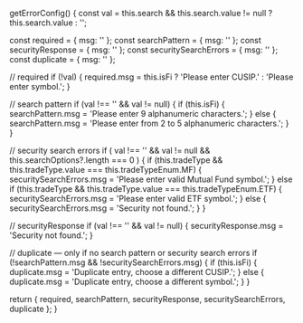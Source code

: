 getErrorConfig() {
  const val = this.search && this.search.value != null ? this.search.value : '';

  const required = { msg: '' };
  const searchPattern = { msg: '' };
  const securityResponse = { msg: '' };
  const securitySearchErrors = { msg: '' };
  const duplicate = { msg: '' };

  // required
  if (!val) {
    required.msg = this.isFi ? 'Please enter CUSIP.' : 'Please enter symbol.';
  }

  // search pattern
  if (val !== '' && val != null) {
    if (this.isFi) {
      searchPattern.msg = 'Please enter 9 alphanumeric characters.';
    } else {
      searchPattern.msg = 'Please enter from 2 to 5 alphanumeric characters.';
    }
  }

  // security search errors
  if (
    val !== '' &&
    val != null &&
    this.searchOptions?.length === 0
  ) {
    if (this.tradeType && this.tradeType.value === this.tradeTypeEnum.MF) {
      securitySearchErrors.msg = 'Please enter valid Mutual Fund symbol.';
    } else if (this.tradeType && this.tradeType.value === this.tradeTypeEnum.ETF) {
      securitySearchErrors.msg = 'Please enter valid ETF symbol.';
    } else {
      securitySearchErrors.msg = 'Security not found.';
    }
  }

  // securityResponse
  if (val !== '' && val != null) {
    securityResponse.msg = 'Security not found.';
  }

  // duplicate — only if no search pattern or security search errors
  if (!searchPattern.msg && !securitySearchErrors.msg) {
    if (this.isFi) {
      duplicate.msg = 'Duplicate entry, choose a different CUSIP.';
    } else {
      duplicate.msg = 'Duplicate entry, choose a different symbol.';
    }
  }

  return {
    required,
    searchPattern,
    securityResponse,
    securitySearchErrors,
    duplicate
  };
}